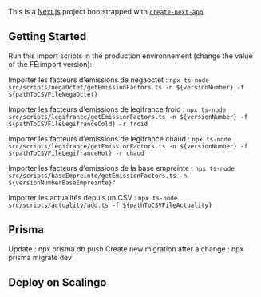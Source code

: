 This is a [Next.js](https://nextjs.org) project bootstrapped with [`create-next-app`](https://nextjs.org/docs/app/api-reference/cli/create-next-app).

## Getting Started

Run this import scripts in the production environnement (change the value of the FE:import version):

Importer les facteurs d'emissions de negaoctet :
`npx ts-node src/scripts/negaOctet/getEmissionFactors.ts -n ${versionNumber} -f ${pathToCSVFileNegaOctet}`

Importer les facteurs d'emissions de legifrance froid :
`npx ts-node src/scripts/legifrance/getEmissionFactors.ts -n ${versionNumber} -f ${pathToCSVFileLegifranceCold} -r froid`

Importer les facteurs d'emissions de legifrance chaud :
`npx ts-node src/scripts/legifrance/getEmissionFactors.ts -n ${versionNumber} -f ${pathToCSVFileLegifranceHot} -r chaud`

Importer les facteurs d'emissions de la base empreinte :
`npx ts-node src/scripts/baseEmpreinte/getEmissionFactors.ts -n ${versionNumberBaseEmpreinte}"`

Importer les actualités depuis un CSV :
`npx ts-node src/scripts/actuality/add.ts -f ${pathToCSVFileActuality}`

## Prisma

Update :
npx prisma db push
Create new migration after a change :
npx prisma migrate dev

## Deploy on Scalingo
